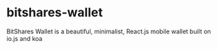 # bitshares-wallet
BitShares Wallet is a beautiful, minimalist, React.js mobile wallet built on io.js and koa
